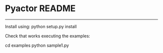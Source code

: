 # Pyactor README
-----------------------------

Install using:
python setup.py install

Check that works executing the examples:

cd examples
python sample1.py


